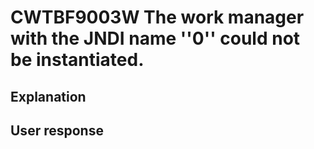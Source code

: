 # CWTBF9003W The work manager with the JNDI name ''0'' could not be instantiated.

## Explanation

## User response